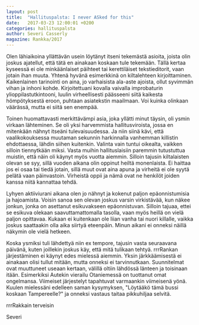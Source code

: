 ```yaml
---
layout: post
title:  "Hallituspalsta: I never ASked for this"
date:   2017-03-23 12:00:01 +0200
categories: hallituspalsta
author: Severi Casserly
magazine: Rankka/2017
---
```


Olen lähiaikoina yllättävän usein löytänyt itseni tekemästä asioita, joista olin joskus ajatellut, että tätä en ainakaan koskaan tule tekemään. Tällä kertaa kyseessä ei ole minkäänlaiset päihteet tai kerettiläiset tekstieditorit, vaan jotain ihan muuta. Yhtenä hyvänä esimerkkinä on kiltalehteen kirjoittaminen. Kaikenlainen tarinointi on aina, jo varhaisista ala-aste ajoista, ollut syvimmän vihan ja inhoni kohde. Kirjoitettuani kovalla vaivalla improbaturin ylioppilastutkintooni, luulin virheellisesti päässeeni siitä kaikesta hömpötyksestä eroon, puhtaan asiatekstin maailmaan. Voi kuinka olinkaan väärässä, mutta ei siitä sen enempää.

Toinen huomattavasti merkittävämpi asia, joka yllätti minut täysin, oli ysmin virkaan lähteminen. Se oli yksi harvemmista hallitusviroista, jossa en mitenkään nähnyt itseäni tulevaisuudessa. Ja niin siinä kävi, että vaalikokouksessa muutaman sekunnin harkinnalla vanhemman killistin ehdottaessa, lähdin siihen kuitenkin. Valinta vain tuntui oikealta, vaikken silloin tiennytkään miksi. Vasta muihin hallituslaisiin paremmin tutustuttua muistin, että näin oli käynyt myös vuotta aiemmin. Silloin tajusin kiltalaisten olevan se syy, sillä vuoden aikana olin oppinut heiltä monenlaista. Ei haittaa jos ei osaa tai tiedä jotain, sillä muut ovat aina apuna ja virheitä ei ole syytä pelätä vaan päinvastoin. Virheistä oppii ja nämä ovat ne henkilöt joiden kanssa niitä kannattaa tehdä.

Lyhyen aktiiviurani aikana olen jo nähnyt ja kokenut paljon epäonnistumisia ja hajoamista. Voisin sanoa sen olevan joskus varsin virkistävää, kun näkee jonkun, jonka on asettanut esikuvakseen epäonnistuvan. Silloin tajuaa, ettei se esikuva olekaan saavuttamattomalla tasolla, vaan myös heillä on vielä paljon opittavaa. Kukaan ei kuitenkaan ole liian vanha tai nuori killalle, vaikka joskus saattaakin olla aika siirtyä eteenpäin. Minun aikani ei onneksi näillä näkymin ole vielä hetkeen.

Koska ysmiksi tuli lähdettyä niin ex tempore, tajusin vasta seuraavana päivänä, kuten joillekin joskus käy, että mitä tulikaan tehtyä. rrrRankan järjestäminen ei käynyt edes mielessä aiemmin. Yksin järkkäämisestä ei ainakaan olisi tullut mitään, mutta onneksi ei tarvinnutkaan. Suunnitelmat ovat muuttuneet useaan kertaan, välillä oltiin lähdössä länteen ja toisinaan itään. Esimerkiksi Autekin vierailu Otaniemessä on tuottanut omat ongelmansa. Viimeiset järjestelyt tapahtuvat varmaankin viimeisenä yönä. Kuulen mielessäni edelleen saman kysymyksen, "Löytääkö tämä bussi koskaan Tampereelle?" ja onneksi vastaus taitaa pikkuhiljaa selvitä.

rrrRakkain terveisin

Severi